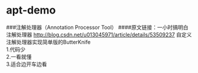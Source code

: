 # apt-demo
###注解处理器（Annotation Processor Tool）
####原文链接：一小时搞明白注解处理器 http://blog.csdn.net/u013045971/article/details/53509237
自定义注解处理器实现简单版的ButterKnife   
1.代码少   
2.一看就懂    
3.适合边开车边看   
